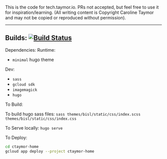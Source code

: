 This is the code for tech.taymor.io. PRs not accepted, but feel free to use it for inspiration/learning. (All writing content is Copyright Caroline Taymor and may not be copied or reproduced without permission).

-------
Builds:
[![Build Status](https://travis-ci.org/ctaymor/ctaymor-tech.svg?branch=master)](https://travis-ci.org/ctaymor/ctaymor-tech)
-------

Dependencies:
Runtime:
* `minimal` hugo theme

Dev:
* `sass`
* `gcloud sdk`
* `imagemagick`
* `hugo`

To Build:

To build hugo sass files: `sass themes/bisl/static/css/index.scss themes/bisl/static/css/index.css`

To Serve locally:
`hugo serve`

To Deploy:
```bash
cd ctaymor-home
gcloud app deploy --project ctaymor-home
```
